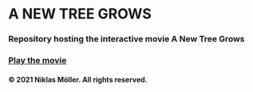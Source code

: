# A NEW TREE GROWS

### Repository hosting the interactive movie A New Tree Grows

### [Play the movie](https://www.anewtreegrows.online)

#### © 2021 Niklas Möller. All rights reserved.

